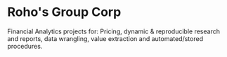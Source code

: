 # Roho's Group Corp 

Financial Analytics projects for:
Pricing, dynamic & reproducible research and reports, data wrangling, value extraction and automated/stored procedures.
